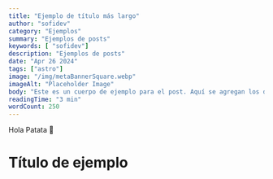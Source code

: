 ```yaml
---
title: "Ejemplo de título más largo"
author: "sofidev"
category: "Ejemplos"
summary: "Ejemplos de posts"
keywords: [ "sofidev"]
description: "Ejemplos de posts"
date: "Apr 26 2024"
tags: ["astro"]
image: "/img/metaBannerSquare.webp"
imageAlt: "Placeholder Image"
body: "Este es un cuerpo de ejemplo para el post. Aquí se agregan los detalles del contenido del artículo."
readingTime: "3 min"
wordCount: 250
---
```




Hola Patata 🥔


# Título  de ejemplo


